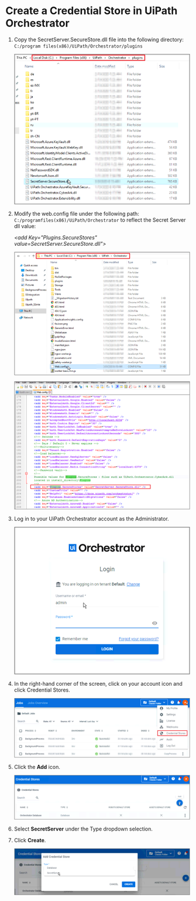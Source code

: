 [title]: # (Create a Credential Store in UiPath Orchestrator)
[tags]: # (credential store)
[priority]: # (202)
# Create a Credential Store in UiPath Orchestrator

1. Copy the SecretServer.SecureStore.dll file into the following directory: `C:/program files(x86)/UiPath/Orchestrator/plugins`

   ![Copy](images/config1.png)

1. Modify the web.config file under the following path: `C:/programfiles(x86)/UiPath/Orchestrator` to reflect the Secret Server dll value:

   _<add Key="Plugins.SecureStores" value=SecretServer.SecureStore.dll">_

   ![Web.config](images/config3.png)

   ![Web.config](images/config2.png)
1. Log in to your UiPath Orchestrator account as the Administrator.

   ![Log in](images/config4.png)
1. In the right-hand corner of the screen, click on your account icon and click Credential Stores.

   ![Credential Stores](images/config5.png)
1. Click the __Add__ icon.

   ![Add](images/config6.png)
1. Select __SecretServer__ under the Type dropdown selection.
1. Click __Create__.

   ![Create](images/config7.png)